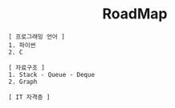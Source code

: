 <h1 align="center"> RoadMap </h1>

``` 
[ 프로그래밍 언어 ]
1. 파이썬
2. C
```

``` 
[ 자료구조 ] 
1. Stack - Queue - Deque
2. Graph
```

``` 
[ IT 자격증 ]
```

